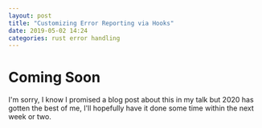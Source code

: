 ```yaml
---
layout: post
title: "Customizing Error Reporting via Hooks"
date: 2019-05-02 14:24
categories: rust error handling
---
```


# Coming Soon

I'm sorry, I know I promised a blog post about this in my talk but 2020 has gotten the best of me, I'll hopefully have it done some time within the next week or two.
